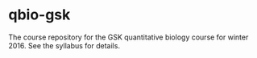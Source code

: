 # qbio-gsk
The course repository for the GSK quantitative biology course for winter 2016.  See the syllabus for details.
